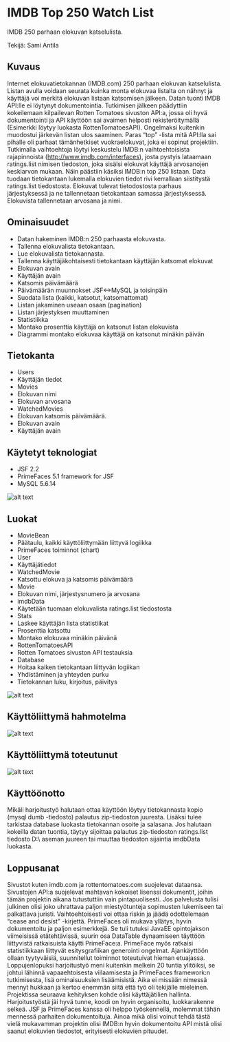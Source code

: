 # IMDB Top 250 Watch List
IMDB 250 parhaan elokuvan katselulista.

Tekijä: Sami Antila

## Kuvaus
Internet elokuvatietokannan (IMDB.com) 250 parhaan elokuvan katselulista. Listan avulla
voidaan seurata kuinka monta elokuvaa listalta on nähnyt ja käyttäjä voi merkitä elokuvan
listaan katsomisen jälkeen.
Datan tuonti
IMDB API:lle ei löytynyt dokumentointia. Tutkimisen jälkeen päädyttiin kokeilemaan kilpailevan
Rotten Tomatoes sivuston API:a, jossa oli hyvä dokumentointi ja API käyttöön sai avaimen
helposti rekisteröitymällä (Esimerkki löytyy luokasta RottenTomatoesAPI). Ongelmaksi kuitenkin
muodostui järkevän listan ulos saaminen. Paras “top” -lista mitä API:lla sai pihalle oli parhaat
tämänhetkiset vuokraelokuvat, joka ei sopinut projektiin.
Tutkimalla vaihtoehtoja löytyi keskustelu IMDB:n vaihtoehtoisista rajapinnoista 
(http://www.imdb.com/interfaces), josta pystyis lataamaan ratings.list nimisen tiedoston, joka sisälsi
elokuvat käyttäjä arvosanojen keskiarvon mukaan. Näin päästiin käsiksi IMDB:n top 250 listaan.
Data tuodaan tietokantaan lukemalla elokuvien tiedot rivi kerrallaan siistitystä ratings.list
tiedostosta. Elokuvat tulevat tietodostosta parhaus järjestyksessä ja ne tallennetaan
tietokantaan samassa järjestyksessä. Elokuvista tallennetaan arvosana ja nimi.

## Ominaisuudet
- Datan hakeminen IMDB:n 250 parhaasta elokuvasta.
- Tallenna elokuvalista tietokantaan.
- Lue elokuvalista tietokannasta.
- Tallenna käyttäjäkohtaisesti tietokantaan käyttäjän katsomat elokuvat
- Elokuvan avain
- Käyttäjän avain
- Katsomis päivämäärä
- Päivämäärän muunnokset JSF<->MySQL ja toisinpäin
- Suodata lista (kaikki, katsotut, katsomattomat)
- Listan jakaminen useaan osaan (pagination)
- Listan järjestyksen muuttaminen
- Statistiikka
- Montako prosenttia käyttäjä on katsonut listan elokuvista
- Diagrammi montako elokuvaa käyttäjä on katsonut minäkin päivän

## Tietokanta
- Users
- Käyttäjän tiedot
- Movies
- Elokuvan nimi
- Elokuvan arvosana
- WatchedMovies
- Elokuvan katsomis päivämäärä.
- Elokuvan avain
- Käyttäjän avain

## Käytetyt teknologiat
- JSF 2.2
- PrimeFaces 5.1 framework for JSF
- MySQL 5.6.14

![alt text](https://github.com/Dolhon/IMDB-Top-250-Watch-List/blob/master/img/tech.JPG "")

## Luokat
- MovieBean
- Päätaulu, kaikki käyttöliittymään liittyvä logiikka
- PrimeFaces toiminnot (chart)
- User
- Käyttäjätiedot
- WatchedMovie
- Katsottu elokuva ja katsomis päivämäärä
- Movie
- Elokuvan nimi, järjestysnumero ja arvosana
- imdbData
- Käytetään tuomaan elokuvalista ratings.list tiedostosta
- Stats
- Laskee käyttäjän lista statistiikat
- Prosenttia katsottu
- Montako elokuvaa minäkin päivänä
- RottenTomatoesAPI
- Rotten Tomatoes sivuston API testauksia
- Database
- Hoitaa kaiken tietokantaan liittyvän logiikan
- Yhdistäminen ja yhteyden purku
- Tietokannan luku, kirjoitus, päivitys

![alt text](https://github.com/Dolhon/IMDB-Top-250-Watch-List/blob/master/img/class_diagram.JPG "")

## Käyttöliittymä hahmotelma

![alt text](https://github.com/Dolhon/IMDB-Top-250-Watch-List/blob/master/img/gui_sketch.JPG "")

## Käyttöliittymä toteutunut

![alt text](https://github.com/Dolhon/IMDB-Top-250-Watch-List/blob/master/img/gui.JPG "")

## Käyttöönotto
Mikäli harjoitustyö halutaan ottaa käyttöön löytyy tietokannasta kopio (mysql dumb -tiedosto)
palautus zip-tiedoston juuresta. Lisäksi tulee tarkistaa database luokasta tietokannan osoite ja
salasana. Jos halutaan kokeilla datan tuontia, täytyy sijoittaa palautus zip-tiedoston ratings.list
tiedosto D:\ aseman juureen tai muuttaa tiedoston sijaintia imdbData luokasta.

## Loppusanat
Sivustot kuten imdb.com ja rottentomatoes.com suojelevat dataansa. Sivustojen API:a
suojelevat mahtavan kokoiset lisenssi dokumentit, joihin tämän projektin aikana tutustuttiin
vain pintapuolisesti. Jos palvelusta tulisi julkinen olisi joko uhrattava paljon miestyötunteja
sopimusten lukemiseen tai palkattava juristi. Vaihtoehtoisesti voi ottaa riskin ja jäädä
odottelemaan “cease and desist” -kirjettä.
PrimeFaces oli mukava yllätys, hyvin dokumentoitu ja paljon esimerkkejä. Se tuli tutuksi JavaEE
opintojakson viimeisissä etätehtävissä, suurin osa DataTable dynaamiseen täyttöön liittyvistä
ratkaisuista käytti PrimeFace:a. PrimeFace myös ratkaisi statistiikkaan liittyvät esitysgrafiikan
generointi ongelmat.
Ajankäyttöön ollaan tyytyväisiä, suunnitellut toiminnot toteutuivat hieman etuajassa.
Loppujenlopuksi harjoitustyö meni kuitenkin melkein 20 tuntia ylitöiksi, se johtui lähinnä
vapaaehtoisesta viilaamisesta ja PrimeFaces framework:n tutkimisesta, lisä ominaisuuksien
lisäämisistä. Aika ei missään nimessä mennyt hukkaan ja kertoo enemmän siitä että työ oli
tekijälle mieleinen.
Projektissa seuraava kehityksen kohde olisi käyttäjätilien hallinta.
Harjoitustyöstä jäi hyvä tunne, koodi on hyvin organisoitu, luokkarakenne selkeä. JSF
ja PrimeFaces kanssa oli helppo työskennellä, molemmat tähän mennessä parhaiten
dokumentoituja. Ainoa mikä olisi voinut tehdä tästä vielä mukavamman projektin olisi IMDB:n
hyvin dokumentoitu API mistä olisi saanut elokuvien tiedostot, erityisesti elokuvien pituudet.

